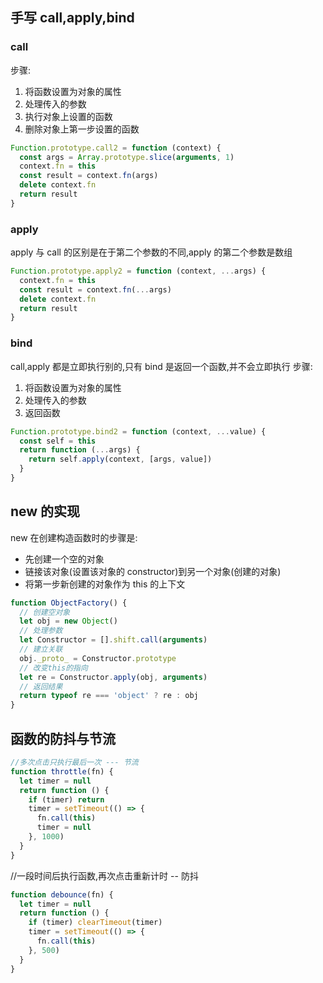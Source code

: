 ## 手写 call,apply,bind

### call

步骤:

1. 将函数设置为对象的属性
2. 处理传入的参数
3. 执行对象上设置的函数
4. 删除对象上第一步设置的函数

```javascript
Function.prototype.call2 = function (context) {
  const args = Array.prototype.slice(arguments, 1)
  context.fn = this
  const result = context.fn(args)
  delete context.fn
  return result
}
```

### apply

apply 与 call 的区别是在于第二个参数的不同,apply 的第二个参数是数组

```javascript
Function.prototype.apply2 = function (context, ...args) {
  context.fn = this
  const result = context.fn(...args)
  delete context.fn
  return result
}
```

### bind

call,apply 都是立即执行别的,只有 bind 是返回一个函数,并不会立即执行 步骤:

1. 将函数设置为对象的属性
2. 处理传入的参数
3. 返回函数

```javascript
Function.prototype.bind2 = function (context, ...value) {
  const self = this
  return function (...args) {
    return self.apply(context, [args, value])
  }
}
```

## new 的实现

new 在创建构造函数时的步骤是:

- 先创建一个空的对象
- 链接该对象(设置该对象的 constructor)到另一个对象(创建的对象)
- 将第一步新创建的对象作为 this 的上下文

```javascript
function ObjectFactory() {
  // 创建空对象
  let obj = new Object()
  // 处理参数
  let Constructor = [].shift.call(arguments)
  // 建立关联
  obj._proto_ = Constructor.prototype
  // 改变this的指向
  let re = Constructor.apply(obj, arguments)
  // 返回结果
  return typeof re === 'object' ? re : obj
}
```

## 函数的防抖与节流

```javascript
//多次点击只执行最后一次 --- 节流
function throttle(fn) {
  let timer = null
  return function () {
    if (timer) return
    timer = setTimeout(() => {
      fn.call(this)
      timer = null
    }, 1000)
  }
}
```

//一段时间后执行函数,再次点击重新计时 -- 防抖

```javascript
function debounce(fn) {
  let timer = null
  return function () {
    if (timer) clearTimeout(timer)
    timer = setTimeout(() => {
      fn.call(this)
    }, 500)
  }
}
```
